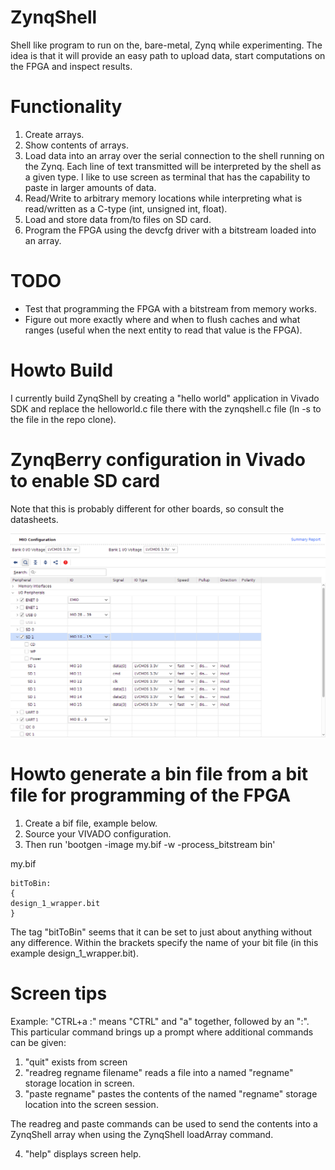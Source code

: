 # ZynqShell
Shell like program to run on the, bare-metal, Zynq while experimenting. The idea is that it will provide an easy path to 
upload data, start computations on the FPGA and inspect results.

# Functionality
1. Create arrays.
2. Show contents of arrays.
3. Load data into an array over the serial connection to the shell running on the Zynq. Each line of text transmitted will be interpreted by the shell as a given type. I like to use screen as terminal that has the capability to paste in larger amounts of data.
4. Read/Write to arbitrary memory locations while interpreting what is read/written as a C-type (int, unsigned int, float).
5. Load and store data from/to files on SD card.
6. Program the FPGA using the devcfg driver with a bitstream loaded into an array.

# TODO
- Test that programming the FPGA with a bitstream from memory works. 
- Figure out more exactly where and when to flush caches and what ranges (useful when the next entity to read that value is the FPGA).
 
# Howto Build
I currently build ZynqShell by creating a "hello world" application in Vivado SDK and replace the helloworld.c file there with 
the zynqshell.c file (ln -s to the file in the repo clone). 

# ZynqBerry configuration in Vivado to enable SD card

Note that this is probably different for other boards, so consult the datasheets.

![sdconf](/pictures/zynqberry_sd_config.png)

# Howto generate a bin file from a bit file for programming of the FPGA

1. Create a bif file, example below.
2. Source your VIVADO configuration.
3. Then run 'bootgen -image my.bif -w -process_bitstream bin'

my.bif
```
bitToBin:
{
design_1_wrapper.bit
}
```
The tag "bitToBin" seems that it can be set to just about anything without any difference. Within the brackets specify the
name of your bit file (in this example design_1_wrapper.bit). 

# Screen tips

Example: "CTRL+a :" means "CTRL" and "a" together, followed by an ":". This particular command brings up a prompt where
additional commands can be given:
1. "quit" exists from screen
2. "readreg regname filename" reads a file into a named "regname" storage location in screen.
3. "paste regname" pastes the contents of the named "regname" storage location into the screen session.

The readreg and paste commands can be used to send the contents into a ZynqShell array when using the ZynqShell loadArray command.

4. "help" displays screen help. 
